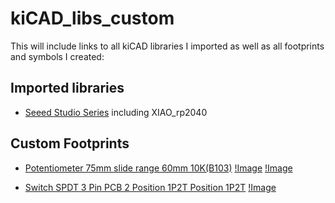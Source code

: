 # kiCAD_libs_custom

This will include links to all kiCAD libraries I imported as well as all footprints and symbols I created:

## Imported libraries

 - [Seeed Studio Series](https://github.com/Seeed-Studio/OPL_Kicad_Library) including XIAO_rp2040


## Custom Footprints

 - [Potentiometer 75mm slide range 60mm 10K(B103)](https://de.aliexpress.com/item/1005005032811114.html?spm=a2g0o.productlist.main.19.4c3a160dXWz9HI&algo_pvid=52653e6e-63ab-4ce3-b92d-094599129299&algo_exp_id=52653e6e-63ab-4ce3-b92d-094599129299-18&pdp_ext_f=%7B%22order%22%3A%2216%22%2C%22eval%22%3A%221%22%2C%22fromPage%22%3A%22search%22%7D&pdp_npi=6%40dis%21EUR%214.49%214.49%21%21%215.14%215.14%21%40211b807017595784705034699e49f1%2112000031397959600%21sea%21DE%216126981087%21X%211%210%21n_tag%3A-29919%3Bd%3A46f825b0%3Bm03_new_user%3A-29895&curPageLogUid=0uHXtvvMcI0N&utparam-url=scene%3Asearch%7Cquery_from%3A%7Cx_object_id%3A1005005032811114%7C_p_origin_prod%3A)
 [!Image](images/poti_slide_75_photo.png)
 [!Image](images/poti_slide_75_schematic.png)

 - [Switch SPDT 3 Pin PCB 2 Position 1P2T Position 1P2T](https://de.aliexpress.com/item/1005006123805028.html?spm=a2g0o.order_list.order_list_main.5.15fa5c5fMcNYwt&gatewayAdapt=glo2deu)
 [!Image](images/switch_2_pos_SK12D07VG4_photo.png)
